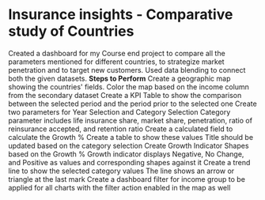 # Insurance insights - Comparative study of Countries

Created a dashboard for my Course end project to compare all the parameters mentioned for different countries, to strategize market penetration and to target new customers.
Used data blending to connect both the given datasets.
**Steps to Perform**
Create a geographic map showing the countries' fields. Color the map based on the income column from the secondary dataset
Create a KPI Table to show the comparison between the selected period and the period prior to the selected one
Create two parameters for Year Selection and Category Selection
Category parameter includes life insurance share, market share, penetration, ratio of reinsurance accepted, and retention ratio
Create a calculated field to calculate the Growth %
Create a table to show these values
Title should be updated based on the category selection
Create Growth Indicator Shapes based on the Growth %
Growth indicator displays Negative, No Change, and Positive as values and corresponding shapes against it
Create a trend line to show the selected category values
The line shows an arrow or triangle at the last mark
Create a dashboard filter for income group to be applied for all charts with the filter action enabled in the map as well
